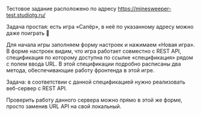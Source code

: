 ﻿Тестовое задание расположено по адресу https://minesweeper-test.studiotg.ru/

Задача простая: есть игра «Сапёр», в неё по указанному адресу можно даже поиграть 🙂

Для начала игры заполняем форму настроек и нажимаем «Новая игра».
В форме настроек видим, что игра работает совместно с REST API, спецификация по которому доступна по ссылке «спецификация» рядом с полем ввода URL.
В этой спецификации подробно расписаны два метода, обеспечивающие работу фронтенда в этой игре.

Задача: в соответствии с данной спецификацией нужно реализовать веб-сервер с REST API.

Проверить работу данного сервера можно прямо в этой же форме, просто заменив URL API на свой локальный.
